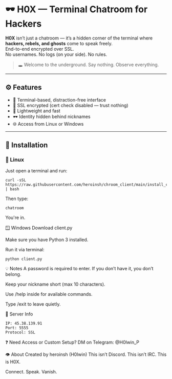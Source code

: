 # 🕶️ H0X — Terminal Chatroom for Hackers

**H0X** isn’t just a chatroom — it’s a hidden corner of the terminal where **hackers, rebels, and ghosts** come to speak freely.  
End-to-end encrypted over SSL.  
No usernames. No logs (on your side). No rules.

> 🕳️ Welcome to the underground. Say nothing. Observe everything.

---

## ⚙️ Features

- 💬 Terminal-based, distraction-free interface  
- 🔐 SSL encrypted (cert check disabled — trust nothing)  
- 🧱 Lightweight and fast  
- 🕶️ Identity hidden behind nicknames  
- 🌐 Access from Linux or Windows  

---

## 🚀 Installation

### 🐧 Linux

Just open a terminal and run:

```
curl -sSL https://raw.githubusercontent.com/heroinsh/chroom_client/main/install_chatroom.sh | bash
```
Then type:

```
chatroom
```
You're in.

🪟 Windows
Download client.py

Make sure you have Python 3 installed.

Run it via terminal:

```
python client.py
```
💡 Notes
A password is required to enter. If you don’t have it, you don’t belong.

Keep your nickname short (max 10 characters).

Use /help inside for available commands.

Type /exit to leave quietly.

📡 Server Info
```
IP: 45.38.139.91  
Port: 5555  
Protocol: SSL
```
❓ Need Access or Custom Setup?
DM on Telegram: @H0lwin_P

👁️ About
Created by heroinsh (H0lwin)
This isn’t Discord. This isn’t IRC.
This is H0X.

Connect. Speak. Vanish.
